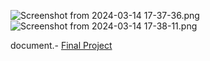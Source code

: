 ![Screenshot from 2024-03-14 17-37-36.png](..%2F..%2F..%2F..%2F..%2FPictures%2FScreenshots%2FScreenshot%20from%202024-03-14%2017-37-36.png)
![Screenshot from 2024-03-14 17-38-11.png](..%2F..%2F..%2F..%2F..%2FPictures%2FScreenshots%2FScreenshot%20from%202024-03-14%2017-38-11.png)

document.- [Final Project](src/main/resources/finalProject_Santiago_Caballero.pdf)